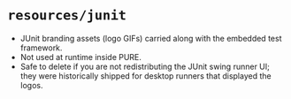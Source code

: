 # `resources/junit`

- JUnit branding assets (logo GIFs) carried along with the embedded test framework.
- Not used at runtime inside PURE.
- Safe to delete if you are not redistributing the JUnit swing runner UI; they were historically shipped for desktop
  runners that displayed the logos.
